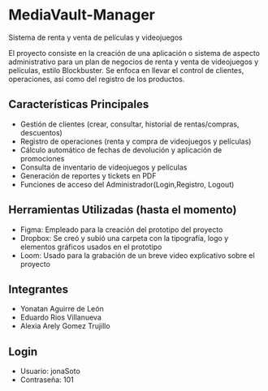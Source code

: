 # MediaVault-Manager
Sistema de renta y venta de películas y videojuegos

El proyecto consiste en la creación de una aplicación o sistema de aspecto administrativo para un plan de negocios de renta y venta de videojuegos y películas, estilo Blockbuster. Se enfoca en llevar el control de clientes, operaciones, así como del registro de los productos.


## **Características Principales**


* Gestión de clientes (crear, consultar, historial de rentas/compras, descuentos)  
* Registro de operaciones (renta y compra de videojuegos y películas)  
* Cálculo automático de fechas de devolución y aplicación de promociones  
* Consulta de inventario de videojuegos y películas  
* Generación de reportes y tickets en PDF  
* Funciones de acceso del Administrador(Login,Registro, Logout)


## **Herramientas Utilizadas (hasta el momento)**


* Figma: Empleado para la creación del prototipo del proyecto  
* Dropbox: Se creó y subió una carpeta con la tipografía, logo y elementos gráficos usados en el prototipo  
* Loom: Usado para la grabación de un breve video explicativo sobre el proyecto


## **Integrantes**


* Yonatan Aguirre de León  
* Eduardo Rios Villanueva  
* Alexia Arely Gomez Trujillo

## **Login**
* Usuario: jonaSoto
* Contraseña: 101
